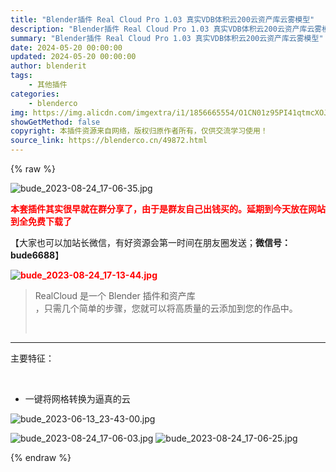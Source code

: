 ```yaml
---
title: "Blender插件 Real Cloud Pro 1.03 真实VDB体积云200云资产库云雾模型"
description: "Blender插件 Real Cloud Pro 1.03 真实VDB体积云200云资产库云雾模型"
summary: "Blender插件 Real Cloud Pro 1.03 真实VDB体积云200云资产库云雾模型"
date: 2024-05-20 00:00:00
updated: 2024-05-20 00:00:00
author: blenderit
tags: 
    - 其他插件
categories:
    - blenderco
img: https://img.alicdn.com/imgextra/i1/1856665554/O1CN01z95PI41qtmcXOJCvr_!!1856665554.jpg
showGetMethod: false
copyright: 本插件资源来自网络，版权归原作者所有，仅供交流学习使用！
source_link: https://blenderco.cn/49872.html
---
```


{% raw %}
<p><img src="https://img.alicdn.com/imgextra/i1/1856665554/O1CN01z95PI41qtmcXOJCvr_!!1856665554.jpg" alt="bude_2023-08-24_17-06-35.jpg"></p><p><span style="color: #ff0000;"><strong>本套插件其实很早就在群分享了，由于是群友自己出钱买的。延期到今天放在网站到全免费下载了</strong></span></p><p>【大家也可以加站长微信，有好资源会第一时间在朋友圈发送；<strong>微信号：bude6688</strong>】</p><p><span style="color: #ff0000;"><strong> <img src="https://img.alicdn.com/imgextra/i1/1856665554/O1CN01oSPyKx1qtmcbgjEws_!!1856665554.jpg" alt="bude_2023-08-24_17-13-44.jpg"></strong></span></p><div>
<div>
<blockquote class=""><p>RealCloud 是一个 Blender 插件和资产库<br>
，只需几个简单的步骤，您就可以将高质量的云添加到您的作品中。</p>
<p> </p></blockquote>
</div>
</div><hr><div>
<p>主要特征：</p>
<p> </p>
<ul>
<li>一键将网格转换为逼真的云</li>
</ul>
</div><p><img src="https://img.alicdn.com/imgextra/i2/1856665554/O1CN0170OuPL1qtmbE8Ucdm_!!1856665554.jpg" alt="bude_2023-06-13_23-43-00.jpg"></p><p><img src="https://img.alicdn.com/imgextra/i2/1856665554/O1CN01MAoNho1qtmcY2js6s_!!1856665554.jpg" alt="bude_2023-08-24_17-06-03.jpg"> <img src="https://img.alicdn.com/imgextra/i2/1856665554/O1CN01dFN0Z01qtmcUvsXtH_!!1856665554.jpg" alt="bude_2023-08-24_17-06-25.jpg"></p>
<div style="display: none">blenderco</div>
{% endraw %}